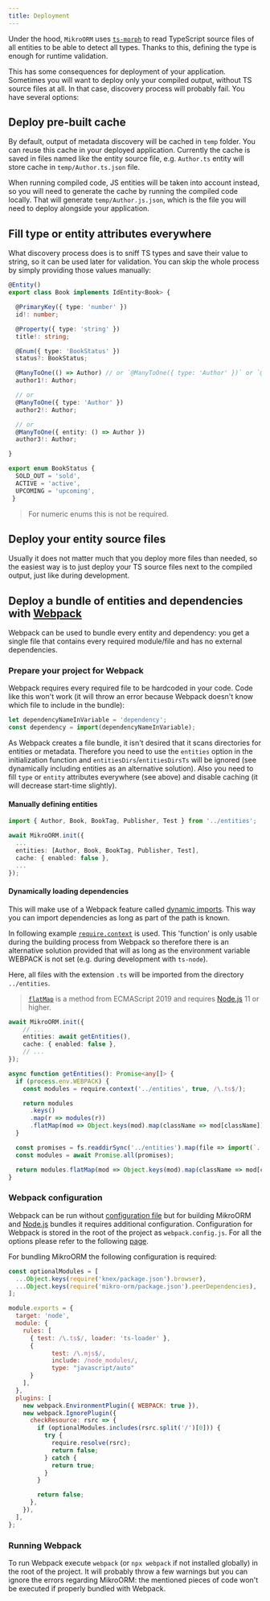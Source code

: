 ```yaml
---
title: Deployment
---
```


Under the hood, `MikroORM` uses [`ts-morph`](https://github.com/dsherret/ts-morph) to read 
TypeScript source files of all entities to be able to detect all types. Thanks to this, 
defining the type is enough for runtime validation.

This has some consequences for deployment of your application. Sometimes you will want to 
deploy only your compiled output, without TS source files at all. In that case, discovery 
process will probably fail. You have several options:

## Deploy pre-built cache

By default, output of metadata discovery will be cached in `temp` folder. You can reuse this 
cache in your deployed application. Currently the cache is saved in files named like the entity
source file, e.g. `Author.ts` entity will store cache in `temp/Author.ts.json` file.

When running compiled code, JS entities will be taken into account instead, so you will need to 
generate the cache by running the compiled code locally. That will generate `temp/Author.js.json`, 
which is the file you will need to deploy alongside your application. 

## Fill type or entity attributes everywhere

What discovery process does is to sniff TS types and save their value to string, so it can be 
used later for validation. You can skip the whole process by simply providing those values 
manually:

```typescript
@Entity()
export class Book implements IdEntity<Book> {

  @PrimaryKey({ type: 'number' })
  id!: number;

  @Property({ type: 'string' })
  title!: string;

  @Enum({ type: 'BookStatus' })
  status?: BookStatus;

  @ManyToOne(() => Author) // or `@ManyToOne({ type: 'Author' })` or `@ManyToOne({ entity: () => Author })`
  author1!: Author;

  // or
  @ManyToOne({ type: 'Author' })
  author2!: Author;

  // or
  @ManyToOne({ entity: () => Author })
  author3!: Author;

}

export enum BookStatus {
  SOLD_OUT = 'sold',
  ACTIVE = 'active',
  UPCOMING = 'upcoming',
 }
```

> For numeric enums this is not be required.

## Deploy your entity source files

Usually it does not matter much that you deploy more files than needed, so the easiest way
is to just deploy your TS source files next to the compiled output, just like during development.

## Deploy a bundle of entities and dependencies with [Webpack](https://webpack.js.org/)

Webpack can be used to bundle every entity and dependency: you get a single file that contains 
every required module/file and has no external dependencies.

### Prepare your project for Webpack

Webpack requires every required file to be hardcoded in your code. Code like this won't work 
(it will throw an error because Webpack doesn't know which file to include in the bundle):

```typescript
let dependencyNameInVariable = 'dependency';
const dependency = import(dependencyNameInVariable);
```

As Webpack creates a file bundle, it isn't desired that it scans directories for entities 
or metadata. Therefore you need to use the `entities` option in the initialization function 
and `entitiesDirs`/`entitiesDirsTs` will be ignored (see dynamically including entities as 
an alternative solution). Also you need to fill `type` or `entity` attributes everywhere 
(see above) and disable caching (it will decrease start-time slightly).

#### Manually defining entities

```typescript
import { Author, Book, BookTag, Publisher, Test } from '../entities';

await MikroORM.init({
  ...
  entities: [Author, Book, BookTag, Publisher, Test],
  cache: { enabled: false },
  ...
});
```

#### Dynamically loading dependencies

This will make use of a Webpack feature called [dynamic imports](https://webpack.js.org/guides/code-splitting/#dynamic-imports). 
This way you can import dependencies as long as part of the path is known.

In following example [`require.context`](https://webpack.js.org/guides/dependency-management/#requirecontext) 
is used. This 'function' is only usable during the building process from Webpack so therefore 
there is an alternative solution provided that will as long as the environment variable 
WEBPACK is not set (e.g. during development with `ts-node`).

Here, all files with the extension `.ts` will be imported from the directory `../entities`. 

> [`flatMap`](https://developer.mozilla.org/en-US/docs/Web/JavaScript/Reference/Global_Objects/Array/flatMap) is a method from ECMAScript 2019 and requires [Node.js](https://nodejs.org/) 11 or higher.

```typescript
await MikroORM.init({
    // ...
    entities: await getEntities(),
    cache: { enabled: false },
    // ...
});

async function getEntities(): Promise<any[]> {
  if (process.env.WEBPACK) {
    const modules = require.context('../entities', true, /\.ts$/);

    return modules
      .keys()
      .map(r => modules(r))
      .flatMap(mod => Object.keys(mod).map(className => mod[className]));
  }

  const promises = fs.readdirSync('../entities').map(file => import(`../entities/${file}`));
  const modules = await Promise.all(promises);

  return modules.flatMap(mod => Object.keys(mod).map(className => mod[className]));
}
```

### Webpack configuration

Webpack can be run without [configuration file](https://webpack.js.org/configuration/) but 
for building MikroORM and [Node.js](https://nodejs.org/) bundles it requires additional 
configuration. Configuration for Webpack is stored in the root of the project as 
`webpack.config.js`. For all the options please refer to the following [page](https://webpack.js.org/configuration/).

For bundling MikroORM the following configuration is required:

```javascript
const optionalModules = [
  ...Object.keys(require('knex/package.json').browser),
  ...Object.keys(require('mikro-orm/package.json').peerDependencies),
];

module.exports = {
  target: 'node',
  module: {
    rules: [
      { test: /\.ts$/, loader: 'ts-loader' },
      {
            test: /\.mjs$/,
            include: /node_modules/,
            type: "javascript/auto"
      }
    ],
  },
  plugins: [
    new webpack.EnvironmentPlugin({ WEBPACK: true }),
    new webpack.IgnorePlugin({
      checkResource: rsrc => {
        if (optionalModules.includes(rsrc.split('/')[0])) {
          try {
            require.resolve(rsrc);
            return false;
          } catch {
            return true;  
          }
        }

        return false;
      },
    }),
  ],
};
```

### Running Webpack

To run Webpack execute `webpack` (or `npx webpack` if not installed globally) in the root 
of the project. It will probably throw a few warnings but you can ignore the errors regarding 
MikroORM: the mentioned pieces of code won't be executed if properly bundled with Webpack.
